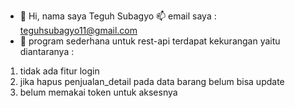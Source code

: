 - 👋 Hi, nama saya Teguh Subagyo
 📫 email saya : teguhsubagyo11@gmail.com
- 🌱 program sederhana untuk rest-api 
terdapat kekurangan yaitu diantaranya :
1. tidak ada fitur login 
2. jika hapus penjualan_detail pada data barang belum bisa update
3. belum memakai token untuk aksesnya

<!---
Disini terdapat file rest-api yang menampilkan file json dan ini pertama saya buat dan saya pelajari.
untuk mengaksesnya menggunakan postmam atau bisa dengan aplikasi yang support
keterangan :
1. akses untuk mengelola data barang,
http://localhost:8060/Rest_Server_API/Test_API/api/barang.

2. akses untuk kode transaksi.
http://localhost:8060/Rest_Server_API/Test_API/api/barang/penjualan kode.

2. akses untuk transaksi.
http://localhost:8060/Rest_Server_API/Test_API/api/barang/simpanpenjualan

3, akses untuk transaksi detail.
http://localhost:8060/Rest_Server_API/Test_API/api/barang/penjualandetail.
--->
